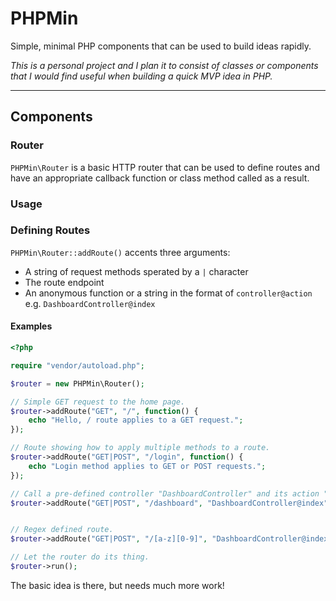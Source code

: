 # PHPMin

Simple, minimal PHP components that can be used to build ideas rapidly.

*This is a personal project and I plan it to consist of classes or components
that I would find useful when building a quick MVP idea in PHP.*

---

## Components

### Router

`PHPMin\Router` is a basic HTTP router that can be used to define routes and
have an appropriate callback function or class method called as a result.

### Usage

### Defining Routes

`PHPMin\Router::addRoute()` accents three arguments:

* A string of request methods sperated by a `|` character
* The route endpoint
* An anonymous function or a string in the format of `controller@action` e.g. `DashboardController@index`

#### Examples

```php
<?php

require "vendor/autoload.php";

$router = new PHPMin\Router();

// Simple GET request to the home page.
$router->addRoute("GET", "/", function() {
	echo "Hello, / route applies to a GET request.";
});

// Route showing how to apply multiple methods to a route.
$router->addRoute("GET|POST", "/login", function() {
	echo "Login method applies to GET or POST requests.";
});

// Call a pre-defined controller "DashboardController" and its action "index".
$router->addRoute("GET|POST", "/dashboard", "DashboardController@index");


// Regex defined route.
$router->addRoute("GET|POST", "/[a-z][0-9]", "DashboardController@index");

// Let the router do its thing.
$router->run();

```

The basic idea is there, but needs much more work!


